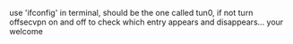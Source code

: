use 'ifconfig' in terminal, should be the one called tun0, if not turn offsecvpn on and off to check which entry appears and disappears... your welcome 